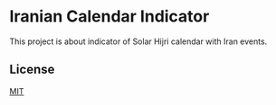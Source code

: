 # Iranian Calendar Indicator

This project is about indicator of Solar Hijri calendar with Iran events.

## License

[MIT](LICENSE)
